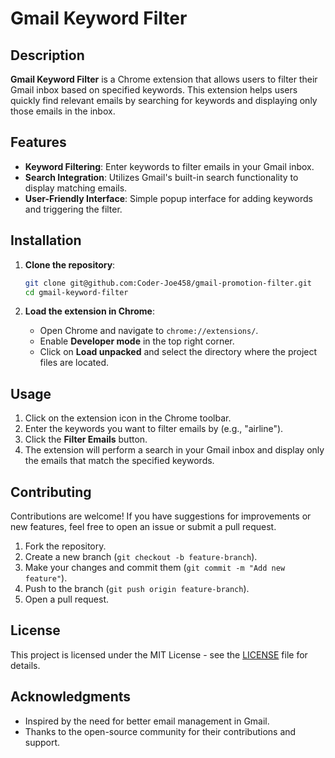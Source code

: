 # Gmail Keyword Filter

## Description

**Gmail Keyword Filter** is a Chrome extension that allows users to filter their Gmail inbox based on specified keywords. This extension helps users quickly find relevant emails by searching for keywords and displaying only those emails in the inbox.

## Features

- **Keyword Filtering**: Enter keywords to filter emails in your Gmail inbox.
- **Search Integration**: Utilizes Gmail's built-in search functionality to display matching emails.
- **User-Friendly Interface**: Simple popup interface for adding keywords and triggering the filter.

## Installation

1. **Clone the repository**:
   ```bash
   git clone git@github.com:Coder-Joe458/gmail-promotion-filter.git
   cd gmail-keyword-filter
   ```

2. **Load the extension in Chrome**:
    - Open Chrome and navigate to `chrome://extensions/`.
    - Enable **Developer mode** in the top right corner.
    - Click on **Load unpacked** and select the directory where the project files are located.

## Usage

1. Click on the extension icon in the Chrome toolbar.
2. Enter the keywords you want to filter emails by (e.g., "airline").
3. Click the **Filter Emails** button.
4. The extension will perform a search in your Gmail inbox and display only the emails that match the specified keywords.

## Contributing

Contributions are welcome! If you have suggestions for improvements or new features, feel free to open an issue or submit a pull request.

1. Fork the repository.
2. Create a new branch (`git checkout -b feature-branch`).
3. Make your changes and commit them (`git commit -m "Add new feature"`).
4. Push to the branch (`git push origin feature-branch`).
5. Open a pull request.

## License

This project is licensed under the MIT License - see the [LICENSE](LICENSE) file for details.

## Acknowledgments

- Inspired by the need for better email management in Gmail.
- Thanks to the open-source community for their contributions and support.
